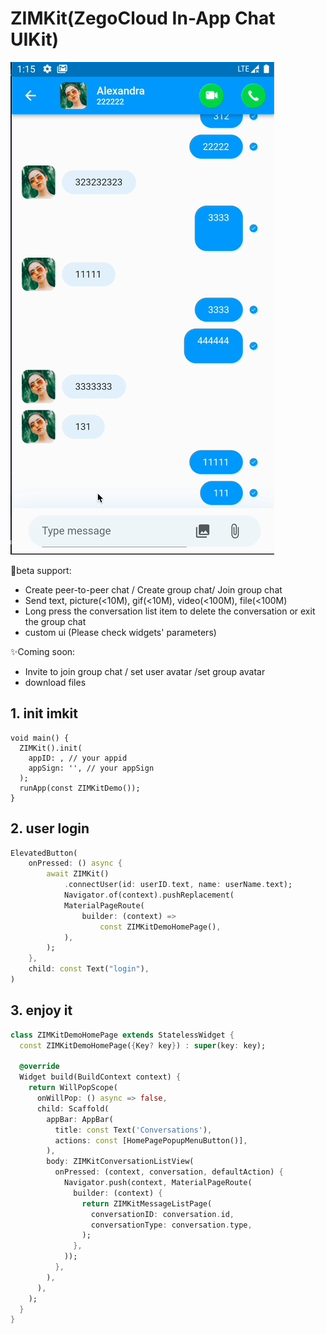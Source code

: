 
# ZIMKit(ZegoCloud In-App Chat UIKit)

![imkit+callkit](./doc/imkti+callkit.gif)

🥳beta support:
- Create peer-to-peer chat / Create group chat/ Join group chat
- Send text, picture(<10M), gif(<10M), video(<100M), file(<100M)
- Long press the conversation list item to delete the conversation or exit the group chat
- custom ui (Please check widgets' parameters)

✨Coming soon: 
- Invite to join group chat / set user avatar /set group avatar
- download files
## 1. init imkit

```
void main() {
  ZIMKit().init(
    appID: , // your appid
    appSign: '', // your appSign
  );
  runApp(const ZIMKitDemo());
}
```


## 2. user login

```dart
ElevatedButton(
    onPressed: () async {
        await ZIMKit()
            .connectUser(id: userID.text, name: userName.text);
            Navigator.of(context).pushReplacement(
            MaterialPageRoute(
                builder: (context) =>
                    const ZIMKitDemoHomePage(),
            ),
        );
    },
    child: const Text("login"),
)
```

## 3. enjoy it

```dart
class ZIMKitDemoHomePage extends StatelessWidget {
  const ZIMKitDemoHomePage({Key? key}) : super(key: key);

  @override
  Widget build(BuildContext context) {
    return WillPopScope(
      onWillPop: () async => false,
      child: Scaffold(
        appBar: AppBar(
          title: const Text('Conversations'),
          actions: const [HomePagePopupMenuButton()],
        ),
        body: ZIMKitConversationListView(
          onPressed: (context, conversation, defaultAction) {
            Navigator.push(context, MaterialPageRoute(
              builder: (context) {
                return ZIMKitMessageListPage(
                  conversationID: conversation.id,
                  conversationType: conversation.type,
                );
              },
            ));
          },
        ),
      ),
    );
  }
}

```